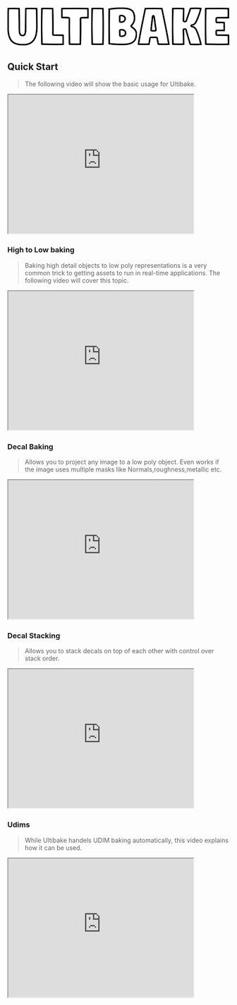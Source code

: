 # ![alt text](bake.png)

## Quick Start

> The following video will show the basic usage for Ultibake.

<iframe width="420" height="315" src="https://www.youtube.com/embed/aWSn2NolLlo"></iframe>

### High to Low baking

> Baking high detail objects to low poly representations is a very common trick to getting assets to run in real-time applications. The following video will cover this topic.

<iframe width="420" height="315" src="https://www.youtube.com/embed/gd659C732qs"></iframe>


### Decal Baking

> Allows you to project any image to a low poly object. Even works if the image uses multiple masks like Normals,roughness,metallic etc.

<iframe width="420" height="315" src="https://www.youtube.com/embed/3LwLf0DBy1A"></iframe>

### Decal Stacking

> Allows you to stack decals on top of each other with control over stack order.

<iframe width="420" height="315" src="https://www.youtube.com/embed/ltRfZqC-O6g"></iframe>


### Udims

> While Ultibake handels UDIM baking automatically, this video explains how it can be used.

<iframe width="420" height="315" src="https://www.youtube.com/embed/Mzp5L5xpPIg"></iframe>



